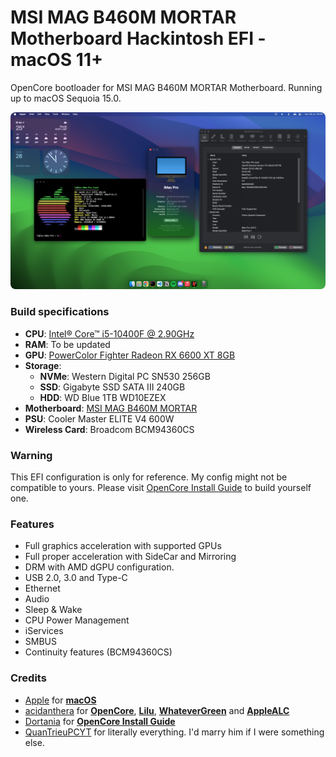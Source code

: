 # MSI MAG B460M MORTAR Motherboard Hackintosh EFI - macOS 11+

OpenCore bootloader for MSI MAG B460M MORTAR Motherboard. Running up to macOS Sequoia 15.0.

<img src="img/screenshot.png" alt="screenshot" style="border-radius: 8px;" />

### Build specifications
* **CPU**: [Intel® Core™ i5-10400F @ 2.90GHz](https://www.intel.com/content/www/us/en/products/sku/199278/intel-core-i510400f-processor-12m-cache-up-to-4-30-ghz/specifications.html)
* **RAM**: To be updated
* **GPU**: [PowerColor Fighter Radeon RX 6600 XT 8GB](https://www.powercolor.com/product?id=1623918140)
* **Storage**:
    * **NVMe**: Western Digital PC SN530 256GB
    * **SSD**: Gigabyte SSD SATA III 240GB
    * **HDD**: WD Blue 1TB WD10EZEX
* **Motherboard**: [MSI MAG B460M MORTAR](https://www.msi.com/Motherboard/MAG-B460M-MORTAR)
* **PSU**: Cooler Master ELITE V4 600W
* **Wireless Card**: Broadcom BCM94360CS

### Warning
This EFI configuration is only for reference. My config might not be compatible to yours. Please visit [OpenCore Install Guide](https://dortania.github.io/OpenCore-Install-Guide/) to build yourself one.

### Features
- Full graphics acceleration with supported GPUs
- Full proper acceleration with SideCar and Mirroring
- DRM with AMD dGPU configuration.
- USB 2.0, 3.0 and Type-C
- Ethernet
- Audio
- Sleep & Wake
- CPU Power Management
- iServices
- SMBUS
- Continuity features (BCM94360CS)

### Credits
- [Apple](https://apple.com) for [**macOS**](https://apple.com/macos)
- [acidanthera](https://github.com/acidanthera) for [**OpenCore**](https://github.com/acidanthera/OpenCorePkg), [**Lilu**](https://github.com/acidanthera/Lilu), [**WhateverGreen**](https://github.com/acidanthera/WhateverGreen) and [**AppleALC**](https://github.com/acidanthera/AppleALC)
- [Dortania](https://dortania.github.io) for [**OpenCore Install Guide**](https://dortania.github.io/OpenCore-Install-Guide)
- [QuanTrieuPCYT](https://github.com/QuanTrieuPCYT) for literally everything. I'd marry him if I were something else.